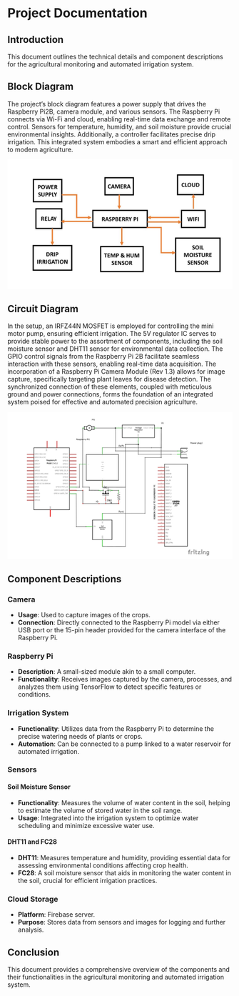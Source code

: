 
# Project Documentation

## Introduction

This document outlines the technical details and component descriptions for the agricultural monitoring and automated irrigation system.

## Block Diagram
The project’s block diagram features a power supply that drives the Raspberry Pi2B, camera module, and various sensors. The Raspberry Pi connects via Wi-Fi and cloud, enabling real-time data exchange and remote control. Sensors for temperature, humidity, and soil moisture provide crucial environmental insights. Additionally, a controller facilitates precise drip irrigation. This integrated system embodies a smart and efficient approach to modern agriculture.

![Block Diagram](https://github.com/jerrinmg/IOT-Based-AUTOMATED-PRECISION-AGRICULTURE/blob/e48eb2df02e44807e61e7777635c3f2b59479e5c/Documentation/Block%20Diagram.png)

## Circuit Diagram
In the setup, an IRFZ44N MOSFET is employed for controlling the mini motor pump, ensuring efficient irrigation. The 5V regulator IC serves to provide stable power to the assortment of components, including the soil moisture sensor and DHT11 sensor for environmental data collection. The GPIO control signals from the Raspberry Pi 2B facilitate seamless interaction with these sensors, enabling real-time data acquisition. The incorporation of a Raspberry Pi Camera Module (Rev 1.3) allows for image capture, specifically targeting plant leaves for disease detection. The synchronized connection of these elements, coupled with meticulous ground and power connections, forms the foundation of an integrated system poised for effective and automated precision agriculture.


![Circuit Diagram](https://github.com/jerrinmg/IOT-Based-AUTOMATED-PRECISION-AGRICULTURE/blob/e48eb2df02e44807e61e7777635c3f2b59479e5c/Documentation/Circuit%20Diagram.png)

## Component Descriptions

### Camera

- **Usage**: Used to capture images of the crops.
- **Connection**: Directly connected to the Raspberry Pi model via either USB port or the 15-pin header provided for the camera interface of the Raspberry Pi.

### Raspberry Pi

- **Description**: A small-sized module akin to a small computer.
- **Functionality**: Receives images captured by the camera, processes, and analyzes them using TensorFlow to detect specific features or conditions.

### Irrigation System

- **Functionality**: Utilizes data from the Raspberry Pi to determine the precise watering needs of plants or crops.
- **Automation**: Can be connected to a pump linked to a water reservoir for automated irrigation.

### Sensors

#### Soil Moisture Sensor

- **Functionality**: Measures the volume of water content in the soil, helping to estimate the volume of stored water in the soil range.
- **Usage**: Integrated into the irrigation system to optimize water scheduling and minimize excessive water use.

#### DHT11 and FC28

- **DHT11**: Measures temperature and humidity, providing essential data for assessing environmental conditions affecting crop health.
- **FC28**: A soil moisture sensor that aids in monitoring the water content in the soil, crucial for efficient irrigation practices.

### Cloud Storage

- **Platform**: Firebase server.
- **Purpose**: Stores data from sensors and images for logging and further analysis.

## Conclusion

This document provides a comprehensive overview of the components and their functionalities in the agricultural monitoring and automated irrigation system. 
